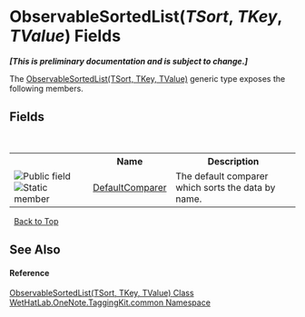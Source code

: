# ObservableSortedList(*TSort*, *TKey*, *TValue*) Fields
 _**\[This is preliminary documentation and is subject to change.\]**_

The <a href="89870249-f56d-ac32-0b8d-d26e5712ecac.md">ObservableSortedList(TSort, TKey, TValue)</a> generic type exposes the following members.


## Fields
&nbsp;<table><tr><th></th><th>Name</th><th>Description</th></tr><tr><td>![Public field](media/pubfield.gif "Public field")![Static member](media/static.gif "Static member")</td><td><a href="8afc2d7b-d919-08a0-5724-1fea1e0acbb1.md">DefaultComparer</a></td><td>
The default comparer which sorts the data by name.</td></tr></table>&nbsp;
<a href="#observablesortedlist(*tsort*,-*tkey*,-*tvalue*)-fields">Back to Top</a>

## See Also


#### Reference
<a href="89870249-f56d-ac32-0b8d-d26e5712ecac.md">ObservableSortedList(TSort, TKey, TValue) Class</a><br /><a href="bcdbab9c-63d1-48a4-6937-af53fb8d9a55.md">WetHatLab.OneNote.TaggingKit.common Namespace</a><br />